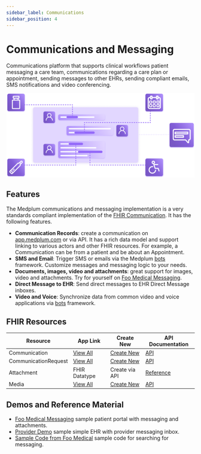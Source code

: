 ```yaml
---
sidebar_label: Communications
sidebar_position: 4
---
```


# Communications and Messaging

Communications platform that supports clinical workflows patient messaging a care team, communications regarding a care plan or appointment, sending messages to other EHRs, sending compliant emails, SMS notifications and video conferencing.

![Communications Art](../products/img/communications.png)

## Features

The Medplum communications and messaging implementation is a very standards compliant implementation of the [FHIR Communication](/docs/api/fhir/resources/communication). It has the following features.

- **Communication Records**: create a communication on [app.medplum.com](https://app.medplum.com/Communication) or via API. It has a rich data model and support linking to various actors and other FHIR resources. For example, a Communication can be from a patient and be about an Appointment.
- **SMS and Email**: Trigger SMS or emails via the Medplum [bots](/docs/tutorials/bots) framework. Customize messages and messaging logic to your needs.
- **Documents, images, video and attachments**: great support for images, video and attachments. Try for yourself on [Foo Medical Messaging](https://foomedical.com/messages).
- **Direct Message to EHR**: Send direct messages to EHR Direct Message inboxes.
- **Video and Voice**: Synchronize data from common video and voice applications via [bots](/docs/tutorials/bots) framework.

## FHIR Resources

| Resource             | App Link                                                 | Create New                                                     | API Documentation                                    |
| -------------------- | -------------------------------------------------------- | -------------------------------------------------------------- | ---------------------------------------------------- |
| Communication        | [View All](https://app.medplum.com/Communication)        | [Create New](https://app.medplum.com/Communication/new)        | [API](/docs/api/fhir/resources/communication)        |
| CommunicationRequest | [View All](https://app.medplum.com/CommunicationRequest) | [Create New](https://app.medplum.com/CommunicationRequest/new) | [API](/docs/api/fhir/resources/communicationrequest) |
| Attachment           | FHIR Datatype                                            | Create via API                                                 | [Reference](/docs/api/fhir/datatypes/attachment)     |
| Media                | [View All](https://app.medplum.com/Media)                | [Create New](https://app.medplum.com/Media/new)                | [API](/docs/api/fhir/resources/media)                |

## Demos and Reference Material

- [Foo Medical Messaging](https://foomedical.com/messaging) sample patient portal with messaging and attachments.
- [Provider Demo](https://provider.foomedical.com/) sample simple EHR with provider messaging inbox.
- [Sample Code from Foo Medical](https://github.com/medplum/foomedical/blob/main/src/pages/messages/Chat.tsx) sample code for searching for messaging.
